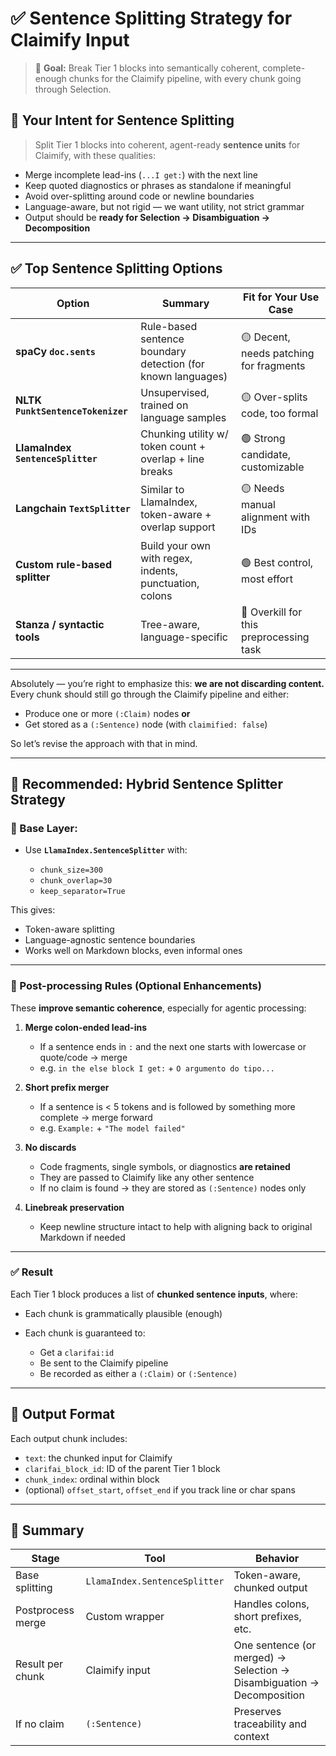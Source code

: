 # ✅ Sentence Splitting Strategy for Claimify Input

> 🎯 **Goal:** Break Tier 1 blocks into semantically coherent, complete-enough chunks for the Claimify pipeline, with every chunk going through Selection.


## 🎯 Your Intent for Sentence Splitting

> Split Tier 1 blocks into coherent, agent-ready **sentence units** for Claimify, with these qualities:

* Merge incomplete lead-ins (`...I get:`) with the next line
* Keep quoted diagnostics or phrases as standalone if meaningful
* Avoid over-splitting around code or newline boundaries
* Language-aware, but not rigid — we want utility, not strict grammar
* Output should be **ready for Selection → Disambiguation → Decomposition**

---

## ✅ Top Sentence Splitting Options

| Option                            | Summary                                                      | Fit for Your Use Case                   |
| --------------------------------- | ------------------------------------------------------------ | --------------------------------------- |
| **spaCy `doc.sents`**             | Rule-based sentence boundary detection (for known languages) | 🟡 Decent, needs patching for fragments |
| **NLTK `PunktSentenceTokenizer`** | Unsupervised, trained on language samples                    | 🟡 Over-splits code, too formal         |
| **LlamaIndex `SentenceSplitter`** | Chunking utility w/ token count + overlap + line breaks      | 🟢 Strong candidate, customizable       |
| **Langchain `TextSplitter`**      | Similar to LlamaIndex, token-aware + overlap support         | 🟡 Needs manual alignment with IDs      |
| **Custom rule-based splitter**    | Build your own with regex, indents, punctuation, colons      | 🟢 Best control, most effort            |
| **Stanza / syntactic tools**      | Tree-aware, language-specific                                | 🔴 Overkill for this preprocessing task |

---
Absolutely — you’re right to emphasize this: **we are not discarding content.** Every chunk should still go through the Claimify pipeline and either:

* Produce one or more `(:Claim)` nodes
  **or**
* Get stored as a `(:Sentence)` node (with `claimified: false`)

So let’s revise the approach with that in mind.

---

## 🥇 Recommended: **Hybrid Sentence Splitter Strategy**

### 🔧 Base Layer:

* Use **`LlamaIndex.SentenceSplitter`** with:

  * `chunk_size=300`
  * `chunk_overlap=30`
  * `keep_separator=True`

This gives:

* Token-aware splitting
* Language-agnostic sentence boundaries
* Works well on Markdown blocks, even informal ones

---

### 🧠 Post-processing Rules (Optional Enhancements)

These **improve semantic coherence**, especially for agentic processing:

1. **Merge colon-ended lead-ins**

   * If a sentence ends in `:` and the next one starts with lowercase or quote/code → merge
   * e.g. `in the else block I get:` + `O argumento do tipo...`

2. **Short prefix merger**

   * If a sentence is < 5 tokens and is followed by something more complete → merge forward
   * e.g. `Example:` + `"The model failed"`

3. **No discards**

   * Code fragments, single symbols, or diagnostics **are retained**
   * They are passed to Claimify like any other sentence
   * If no claim is found → they are stored as `(:Sentence)` nodes only

4. **Linebreak preservation**

   * Keep newline structure intact to help with aligning back to original Markdown if needed

---

### ✅ Result

Each Tier 1 block produces a list of **chunked sentence inputs**, where:

* Each chunk is grammatically plausible (enough)
* Each chunk is guaranteed to:

  * Get a `clarifai:id`
  * Be sent to the Claimify pipeline
  * Be recorded as either a `(:Claim)` or `(:Sentence)`

---

## 🧾 Output Format

Each output chunk includes:

* `text`: the chunked input for Claimify
* `clarifai_block_id`: ID of the parent Tier 1 block
* `chunk_index`: ordinal within block
* (optional) `offset_start`, `offset_end` if you track line or char spans

---

## 📌 Summary

| Stage             | Tool                          | Behavior                                                              |
| ----------------- | ----------------------------- | --------------------------------------------------------------------- |
| Base splitting    | `LlamaIndex.SentenceSplitter` | Token-aware, chunked output                                           |
| Postprocess merge | Custom wrapper                | Handles colons, short prefixes, etc.                                  |
| Result per chunk  | Claimify input                | One sentence (or merged) → Selection → Disambiguation → Decomposition |
| If no claim       | `(:Sentence)`                 | Preserves traceability and context                                    |
